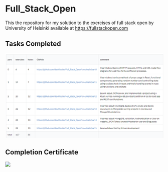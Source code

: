 # Full_Stack_Open
This the repository for my solution to the exercises of full stack open by University of Helsinki available at https://fullstackopen.com

## Tasks Completed

<img src="./part5/tasks done.png">

## Completion Certificate
<img src="https://studies.cs.helsinki.fi/stats/api/certificate/fullstackopen/en/4f2480478456f7a671715f255353229a">